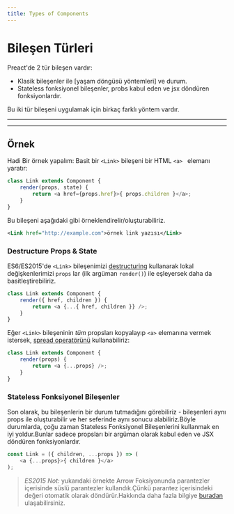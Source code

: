 ```yaml
---
title: Types of Components
---
```


# Bileşen Türleri

Preact'de 2 tür bileşen vardır:

- Klasik bileşenler ile [yaşam döngüsü yöntemleri] ve durum.
- Stateless fonksiyonel bileşenler, probs kabul eden ve jsx döndüren fonksiyonlardır.

Bu iki tür bileşeni uygulamak için birkaç farklı yöntem vardır.

---

<toc></toc>

---

## Örnek

Hadi Bir örnek yapalım: Basit bir `<Link>` bileşeni bir HTML `<a> ` elemanı yaratır:

```js
class Link extends Component {
	render(props, state) {
		return <a href={props.href}>{ props.children }</a>;
	}
}
```

Bu bileşeni aşağıdaki gibi örneklendirelir/oluşturabiliriz.
```xml
<Link href="http://example.com">örnek link yazısı</Link>
```


### Destructure Props & State

ES6/ES2015'de `<Link>` bileşenimizi [destructuring](https://github.com/lukehoban/es6features#destructuring) kullanarak lokal değişkenlerimizi `props` lar (ilk argüman `render()`) ile eşleyersek daha da basitleştirebiliriz.
```js
class Link extends Component {
	render({ href, children }) {
		return <a {...{ href, children }} />;
	}
}
```

Eğer `<Link>` bileşeninin _tüm_ propsları kopyalayıp `<a>` elemanına vermek istersek, [spread operatörünü](https://developer.mozilla.org/en-US/docs/Web/JavaScript/Reference/Operators/Spread_operator) kullanabiliriz:

```js
class Link extends Component {
	render(props) {
		return <a {...props} />;
	}
}
```


### Stateless Fonksiyonel Bileşenler

Son olarak, bu bileşenlerin bir durum tutmadığını görebiliriz - bileşenleri aynı props ile oluşturabilir ve her seferinde aynı sonucu alabiliriz.Böyle durumlarda, çoğu zaman Stateless Fonksiyonel Bileşenlerini kullanmak en iyi yoldur.Bunlar sadece propsları bir argüman olarak kabul eden ve JSX döndüren fonksiyonlardır.

```js
const Link = ({ children, ...props }) => (
	<a {...props}>{ children }</a>
);
```

> *ES2015 Not:* yukarıdaki örnekte Arrow Foksiyonunda parantezler içerisinde süslü parantezler kullandık.Çünkü parantez içerisindeki değeri otomatik olarak döndürür.Hakkında daha fazla bilgiye [buradan](https://github.com/lukehoban/es6features#arrows) ulaşabilirsiniz.
